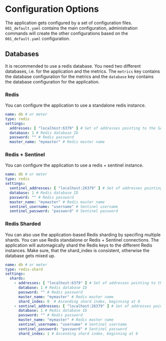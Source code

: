 # Configuration Options

The application gets configured by a set of configuration files. `001_default.yaml` contains the main configuration,
administration commands will create the other configurations based on the `001_default.yaml` configuration.

## Databases

It is recommended to use a redis database. You need two different databases, i.e. for the application and the metrics.
The `metrics` key contains the database configuration for the metrics and the `database` key contains the database
configuration for the application.

### Redis

You can configure the application to use a standalone redis instance.

```yaml
name: db # or meter
type: redis
settings:
  addresses: [ "localhost:6379" ] # Set of addresses pointing to the SAME redis server.
  database: 1 # Redis database ID
  password: "" # Redis password
  master_name: "mymaster" # Redis master name
```

### Redis + Sentinel

You can configure the application to use a redis + sentinel instance.

```yaml
name: db # or meter
type: redis
settings:
  sentinel_addresses: [ "localhost:26379" ] # Set of addresses pointing to the SAME sentinel server.
  database: 1 # Redis database ID
  password: "" # Redis password
  master_name: "mymaster" # Redis master name
  sentinel_username: "username" # Sentinel username
  sentinel_password: "password" # Sentinel password
```

### Redis Sharded

You can also use the application-based Redis sharding by specifing multiple shards. You can use Redis standalone or
Redis + Sentinel connections. The application will automagically shard the Redis keys to the different Redis instances.
Make sure, that the shard_index is consistent, otherwise the database gets mixed up.

```yaml
name: db # or meter
type: redis-shard
settings:
  shards:
    - addresses: [ "localhost:6379" ] # Set of addresses pointing to the SAME redis server.
      database: 1 # Redis database ID
      password: "" # Redis password
      master_name: "mymaster" # Redis master name 
      shard_index: 0  # Ascending shard index, beginning at 0
    - sentinel_addresses: [ "localhost:26379" ] # Set of addresses pointing to the SAME sentinel server.
      database: 1 # Redis database ID
      password: "" # Redis password
      master_name: "mymaster" # Redis master name
      sentinel_username: "username" # Sentinel username
      sentinel_password: "password" # Sentinel password
      shard_index: 1 # Ascending shard index, beginning at 0
```